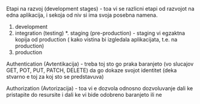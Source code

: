 Etapi na razvoj (development stages) - toa vi se razlicni etapi od razvojot na edna aplikacija, i sekoja od niv si ima svoja posebna namena.

1. development
2. integration (testing)
*. staging (pre-production) - staging vi egzaktna kopija od production ( kako vistina bi izgledala aplikacijata, t.e. na production)
3. production

Authentication (Avtentikacija) - treba toj sto go praka baranjeto (vo slucajov GET, POT, PUT, PATCH, DELETE) da go dokaze svojot identitet (deka stvarno e toj za koj sto se predstavuva)

Authorization (Avtorizacija) - toa vi e dozvola odnosno dozvoluvanje dali ke pristapite do resursite i dali ke vi bide odobreno baranjeto ili ne